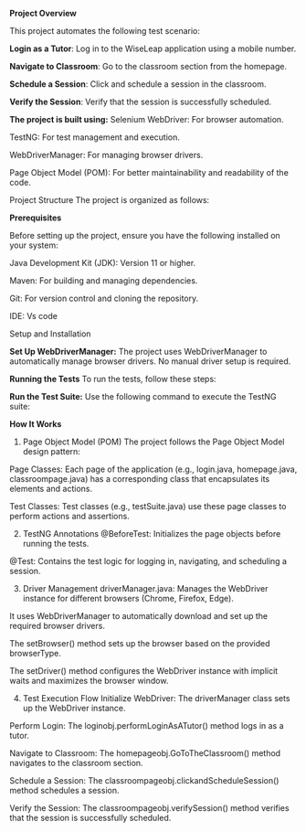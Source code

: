 **Project Overview**

This project automates the following test scenario:

**Login as a Tutor**: Log in to the WiseLeap application using a mobile number.

**Navigate to Classroom**: Go to the classroom section from the homepage.

**Schedule a Session**: Click and schedule a session in the classroom.

**Verify the Session**: Verify that the session is successfully scheduled.

**The project is built using:**
Selenium WebDriver: For browser automation.

TestNG: For test management and execution.

WebDriverManager: For managing browser drivers.

Page Object Model (POM): For better maintainability and readability of the code.

Project Structure
The project is organized as follows:


**Prerequisites**

Before setting up the project, ensure you have the following installed on your system:

Java Development Kit (JDK): Version 11 or higher.

Maven: For building and managing dependencies.

Git: For version control and cloning the repository.

IDE: Vs code

Setup and Installation



**Set Up WebDriverManager:**
The project uses WebDriverManager to automatically manage browser drivers. No manual driver setup is required.

**Running the Tests**
To run the tests, follow these steps:

**Run the Test Suite:**
Use the following command to execute the TestNG suite:


**How It Works**

1. Page Object Model (POM)
The project follows the Page Object Model design pattern:

Page Classes: Each page of the application (e.g., login.java, homepage.java, classroompage.java) has a corresponding class that encapsulates its elements and actions.

Test Classes: Test classes (e.g., testSuite.java) use these page classes to perform actions and assertions.

2. TestNG Annotations
@BeforeTest: Initializes the page objects before running the tests.

@Test: Contains the test logic for logging in, navigating, and scheduling a session.

3. Driver Management
driverManager.java: Manages the WebDriver instance for different browsers (Chrome, Firefox, Edge).

It uses WebDriverManager to automatically download and set up the required browser drivers.

The setBrowser() method sets up the browser based on the provided browserType.

The setDriver() method configures the WebDriver instance with implicit waits and maximizes the browser window.

4. Test Execution Flow
Initialize WebDriver: The driverManager class sets up the WebDriver instance.

Perform Login: The loginobj.performLoginAsATutor() method logs in as a tutor.

Navigate to Classroom: The homepageobj.GoToTheClassroom() method navigates to the classroom section.

Schedule a Session: The classroompageobj.clickandScheduleSession() method schedules a session.

Verify the Session: The classroompageobj.verifySession() method verifies that the session is successfully scheduled.
